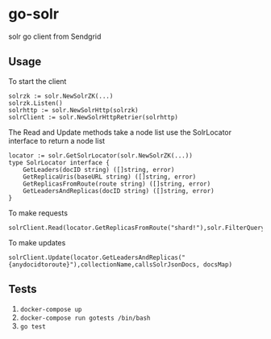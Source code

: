 # go-solr
solr go client from Sendgrid

## Usage
To start the client
```
solrzk := solr.NewSolrZK(...)
solrzk.Listen()
solrhttp := solr.NewSolrHttp(solrzk)
solrClient := solr.NewSolrHttpRetrier(solrhttp)
```
The Read and Update methods take a node list use the SolrLocator interface to return a node list

```
locator := solr.GetSolrLocator(solr.NewSolrZK(...))
type SolrLocator interface {
	GetLeaders(docID string) ([]string, error)
	GetReplicaUris(baseURL string) ([]string, error)
	GetReplicasFromRoute(route string) ([]string, error)
	GetLeadersAndReplicas(docID string) ([]string, error)
}
```


To make requests
```
solrClient.Read(locator.GetReplicasFromRoute("shard!"),solr.FilterQuery("myfield:test"),solr.Route("shardkey!"))
```
To make updates
```
solrClient.Update(locator.GetLeadersAndReplicas("{anydocidtoroute}"),collectionName,callsSolrJsonDocs, docsMap)
```

## Tests
1. `docker-compose up`
2. ``` docker-compose run gotests /bin/bash ```
3. ```go test```
